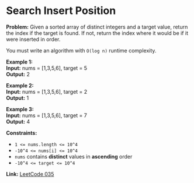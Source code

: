 # Search Insert Position

**Problem:**
Given a sorted array of distinct integers and a target value, return the index if the target is found. If not, return the index where it would be if it were inserted in order.

You must write an algorithm with `O(log n)` runtime complexity.

**Example 1:**  
**Input:** nums = [1,3,5,6], target = 5  
**Output:** 2

**Example 2:**  
**Input:** nums = [1,3,5,6], target = 2  
**Output:** 1

**Example 3:**  
**Input:** nums = [1,3,5,6], target = 7  
**Output:** 4

**Constraints:**
- `1 <= nums.length <= 10^4`
- `-10^4 <= nums[i] <= 10^4`
- `nums` contains **distinct** values in **ascending** order
- ``-10^4 <= target <= 10^4``

**Link:** [LeetCode 035](https://leetcode.com/problems/search-insert-position/)
